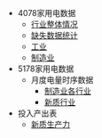 * 4078家用电数据
  * [行业整体情况](4078家用电数据/行业整体情况/)
  * [缺失数据统计](4078家用电数据/缺失数据统计/)
  * [工业](4078家用电数据/工业/)
  * [制造业](4078家用电数据/制造业/)
* 5178家用电数据
  * 月度电量时序数据
    * [制造业各行业](5178家用电数据/月度电量时序数据/制造业各行业月度电量时序数据/)
    * [新质行业](5178家用电数据/月度电量时序数据/新质行业月度电量时序数据/)
* 投入产出表
  * [新质生产力](投入产出表/新质生产力/)